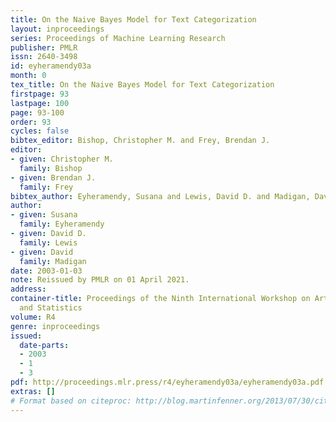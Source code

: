 ```yaml
---
title: On the Naive Bayes Model for Text Categorization
layout: inproceedings
series: Proceedings of Machine Learning Research
publisher: PMLR
issn: 2640-3498
id: eyheramendy03a
month: 0
tex_title: On the Naive Bayes Model for Text Categorization
firstpage: 93
lastpage: 100
page: 93-100
order: 93
cycles: false
bibtex_editor: Bishop, Christopher M. and Frey, Brendan J.
editor:
- given: Christopher M.
  family: Bishop
- given: Brendan J.
  family: Frey
bibtex_author: Eyheramendy, Susana and Lewis, David D. and Madigan, David
author:
- given: Susana
  family: Eyheramendy
- given: David D.
  family: Lewis
- given: David
  family: Madigan
date: 2003-01-03
note: Reissued by PMLR on 01 April 2021.
address:
container-title: Proceedings of the Ninth International Workshop on Artificial Intelligence
  and Statistics
volume: R4
genre: inproceedings
issued:
  date-parts:
  - 2003
  - 1
  - 3
pdf: http://proceedings.mlr.press/r4/eyheramendy03a/eyheramendy03a.pdf
extras: []
# Format based on citeproc: http://blog.martinfenner.org/2013/07/30/citeproc-yaml-for-bibliographies/
---
```

